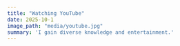 ```yaml
---
title: "Watching YouTube"
date: 2025-10-1
image_path: "media/youtube.jpg"
summary: 'I gain diverse knowledge and entertainment.'
---
```


